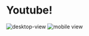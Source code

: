 # Youtube!

<!-- ![Web capture_23-2-2023_134029_127 0 0 1](https://user-images.githubusercontent.com/123794408/220852606-6a1e1615-b408-4eb2-8e85-8e38d7f04e58.jpeg) -->
<img src="https://user-images.githubusercontent.com/123794408/220852606-6a1e1615-b408-4eb2-8e85-8e38d7f04e58.jpeg" alt="desktop-view" />
<!-- ![Web capture_23-2-2023_135456_127 0 0 1](https://user-images.githubusercontent.com/123794408/220854585-3e4058ee-5e01-473a-a125-3c2bb665fc8f.jpeg) -->
<img src="https://user-images.githubusercontent.com/123794408/220854585-3e4058ee-5e01-473a-a125-3c2bb665fc8f.jpeg" alt="mobile view" />

